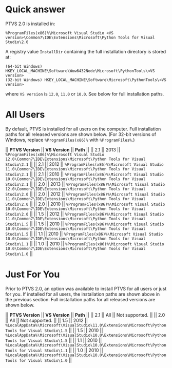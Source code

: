 Quick answer
============

PTVS 2.0 is installed in:

```
%ProgramFiles(x86)%\Microsoft Visual Studio <VS version>\Common7\IDE\Extensions\Microsoft\Python Tools for Visual Studio\2.0
```

A registry value `InstallDir` containing the full installation directory is stored at:

```
(64-bit Windows) HKEY_LOCAL_MACHINE\Software\Wow6432Node\Microsoft\PythonTools\<VS version>
(32-bit Windows) HKEY_LOCAL_MACHINE\Software\Microsoft\PythonTools\<VS version>
```

where `VS version` is `12.0`, `11.0` or `10.0`. See below for full installation paths.

All Users
=========

By default, PTVS is installed for all users on the computer. Full installation paths for all released versions are shown below. (For 32-bit versions of Windows, replace `%ProgramFiles(x86)%` with `%ProgramFiles%`.)

|| **PTVS Version** || **VS Version** || **Path** ||
|| 2.1 || 2013 || `%ProgramFiles(x86)%\Microsoft Visual Studio 12.0\Common7\IDE\Extensions\Microsoft\Python Tools for Visual Studio\2.1` ||
|| 2.1 || 2012 || `%ProgramFiles(x86)%\Microsoft Visual Studio 11.0\Common7\IDE\Extensions\Microsoft\Python Tools for Visual Studio\2.1` ||
|| 2.1 || 2010 || `%ProgramFiles(x86)%\Microsoft Visual Studio 10.0\Common7\IDE\Extensions\Microsoft\Python Tools for Visual Studio\2.1` ||
|| 2.0 || 2013 || `%ProgramFiles(x86)%\Microsoft Visual Studio 12.0\Common7\IDE\Extensions\Microsoft\Python Tools for Visual Studio\2.0` ||
|| 2.0 || 2012 || `%ProgramFiles(x86)%\Microsoft Visual Studio 11.0\Common7\IDE\Extensions\Microsoft\Python Tools for Visual Studio\2.0` ||
|| 2.0 || 2010 || `%ProgramFiles(x86)%\Microsoft Visual Studio 10.0\Common7\IDE\Extensions\Microsoft\Python Tools for Visual Studio\2.0` ||
|| 1.5 || 2012 || `%ProgramFiles(x86)%\Microsoft Visual Studio 11.0\Common7\IDE\Extensions\Microsoft\Python Tools for Visual Studio\1.5` ||
|| 1.5 || 2010 || `%ProgramFiles(x86)%\Microsoft Visual Studio 10.0\Common7\IDE\Extensions\Microsoft\Python Tools for Visual Studio\1.5` ||
|| 1.1 || 2010 || `%ProgramFiles(x86)%\Microsoft Visual Studio 10.0\Common7\IDE\Extensions\Microsoft\Python Tools for Visual Studio\1.1` ||
|| 1.0 || 2010 || `%ProgramFiles(x86)%\Microsoft Visual Studio 10.0\Common7\IDE\Extensions\Microsoft\Python Tools for Visual Studio\1.0` ||


Just For You
============

Prior to PTVS 2.0, an option was available to install PTVS for all users or just for you. If installed for all users, the installation paths are shown above in the previous section. Full installation paths for all released versions are shown below.

|| **PTVS Version** || **VS Version** || **Path** ||
|| 2.1 || All || Not supported. ||
|| 2.0 || All || Not supported. ||
|| 1.5 || 2012 || `%LocalAppData%\Microsoft\VisualStudio\11.0\Extensions\Microsoft\Python Tools for Visual Studio\1.5` ||
|| 1.5 || 2010 || `%LocalAppData%\Microsoft\VisualStudio\10.0\Extensions\Microsoft\Python Tools for Visual Studio\1.5` ||
|| 1.1 || 2010 || `%LocalAppData%\Microsoft\VisualStudio\10.0\Extensions\Microsoft\Python Tools for Visual Studio\1.1` ||
|| 1.0 || 2010 || `%LocalAppData%\Microsoft\VisualStudio\10.0\Extensions\Microsoft\Python Tools for Visual Studio\1.0` ||
